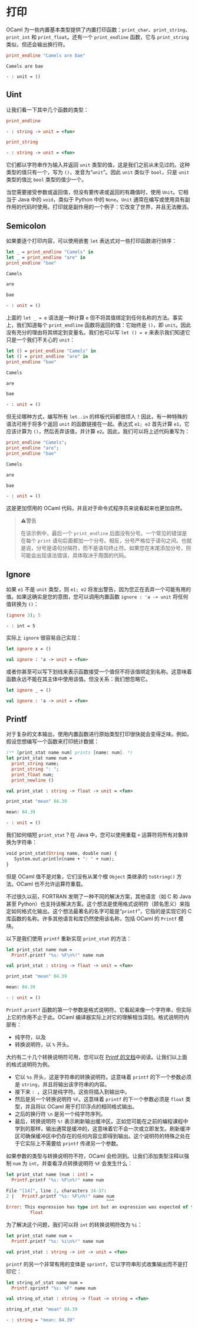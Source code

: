# 打印

OCaml 为一些内置基本类型提供了内置打印函数：`print_char`、`print_string`、`print_int` 和 `print_float`。还有一个 `print_endline` 函数，它与 `print_string` 类似，但还会输出换行符。

```Ocaml
print_endline "Camels are bae"
```

```
Camels are bae
```

```
- : unit = ()
```

## Uint

让我们看一下其中几个函数的类型：

```Ocaml
print_endline
```

```Ocaml
- : string -> unit = <fun>
```

```Ocaml
print_string
```

```Ocaml
- : string -> unit = <fun>
```

它们都以字符串作为输入并返回 `unit` 类型的值，这是我们之前从未见过的。这种类型的值只有一个，写为 `()`，发音为“`unit`”。因此 `unit` 类似于 `bool`，只是 `unit` 类型的值比 `bool` 类型的值少一个。

当您需要接受参数或返回值，但没有要传递或返回的有趣值时，使用 `Unit`。它相当于 Java 中的 `void`，类似于 Python 中的 `None`。`Unit` 通常在编写或使用具有副作用的代码时使用。打印就是副作用的一个例子：它改变了世界，并且无法撤消。

## Semicolon

如果要逐个打印内容，可以使用嵌套 `let` 表达式对一些打印函数进行排序：

```Ocaml
let _ = print_endline "Camels" in
let _ = print_endline "are" in
print_endline "bae"
```

```Ocaml
Camels
```

```Ocaml
are
```

```Ocaml
bae
```

```Ocaml
- : unit = ()
```

上面的 `let _ = e` 语法是一种计算 `e` 但不将其值绑定到任何名称的方法。事实上，我们知道每个 `print_endline` 函数将返回的值：它始终是 `()`，即 `unit`。因此没有充分的理由将其绑定到变量名。我们也可以写 `let () = e` 来表示我们知道它只是一个我们不关心的 `unit`：

```Ocaml
let () = print_endline "Camels" in
let () = print_endline "are" in
print_endline "bae"
```

```Ocaml
Camels
```

```Ocaml
are
```

```Ocaml
bae
```

```Ocaml
- : unit = ()
```

但无论哪种方式，编写所有 `let..in` 的样板代码都很烦人！因此，有一种特殊的语法可用于将多个返回 `unit` 的函数链接在一起。表达式 `e1; e2` 首先计算 `e1`，它应该计算为 `()`，然后丢弃该值，并计算 `e2`。因此，我们可以将上述代码重写为：

```Ocaml
print_endline "Camels";
print_endline "are";
print_endline "bae"
```

```Ocaml
Camels
```

```Ocaml
are
```

```Ocaml
bae
```

```Ocaml
- : unit = ()
```

这是更加惯用的 OCaml 代码，并且对于命令式程序员来说看起来也更加自然。

> ⚠️警告
>
> 在该示例中，最后一个 `print_endline` 后面没有分号。一个常见的错误是在每个 `print` 语句后面都加一个分号。相反，分号严格位于语句之间。也就是说，分号是语句分隔符，而不是语句终止符。如果您在末尾添加分号，则可能会出现语法错误，具体取决于周围的代码。

## Ignore

如果 `e1` 不是 `unit` 类型，则 `e1; e2` 将发出警告，因为您正在丢弃一个可能有用的值。如果这确实是您的意图，您可以调用内置函数 `ignore : 'a -> unit` 将任何值转换为 `()`：

```Ocaml
(ignore 3); 5
```

```
- : int = 5
```

实际上 `ignore` 很容易自己实现：

```Ocaml
let ignore x = ()
```

```Ocaml
val ignore : 'a -> unit = <fun>
```

或者你甚至可以写下划线来表示函数接受一个值但不将该值绑定到名称。这意味着函数永远不能在其主体中使用该值。但没关系：我们想忽略它。

```Ocaml
let ignore _ = ()
```

```Ocaml
val ignore : 'a -> unit = <fun>
```

## Printf

对于复杂的文本输出，使用内置函数进行原始类型打印很快就会变得乏味。例如，假设您想编写一个函数来打印统计数据：

```Ocaml
(** [print_stat name num] prints [name: num]. *)
let print_stat name num =
  print_string name;
  print_string ": ";
  print_float num;
  print_newline ()
```

```Ocaml
val print_stat : string -> float -> unit = <fun>
```

```Ocaml
print_stat "mean" 84.39
```

```Ocaml
mean: 84.39
```

```Ocaml
- : unit = ()
```

我们如何缩短 `print_stat`？在 Java 中，您可以使用重载 `+` 运算符将所有对象转换为字符串：

```Ocaml
void print_stat(String name, double num) {
   System.out.println(name + ": " + num);
}
```

但是 OCaml 值不是对象，它们没有从某个根 `Object` 类继承的 `toString()` 方法。OCaml 也不允许运算符重载。

不过很久以前，FORTRAN 发明了一种不同的解决方案，其他语言（如 C 和 Java 甚至 Python）也支持该解决方案。这个想法是使用格式说明符（顾名思义）来指定如何格式化输出。这个想法最著名的名字可能是“`printf`”，它指的是实现它的 C 库函数的名称。许多其他语言和库仍然使用该名称，包括 OCaml 的 `Printf` 模块。

以下是我们使用 `printf` 重新实现 `print_stat` 的方法：

```Ocaml
let print_stat name num =
  Printf.printf "%s: %F\n%!" name num
```

```Ocaml
val print_stat : string -> float -> unit = <fun>
```

```Ocaml
print_stat "mean" 84.39
```

```Ocaml
mean: 84.39
```

```Ocaml
- : unit = ()
```

`Printf.printf` 函数的第一个参数是格式说明符。它看起来像一个字符串，但实际上它的作用不止于此。OCaml 编译器实际上对它的理解相当深刻。格式说明符内部有：

+ 纯字符，以及
+ 转换说明符，以 `%` 开头。

大约有二十几个转换说明符可用，您可以在 [Printf 的文档](https://cs3110.github.io/textbook/chapters/basics/printing.html#:~:text=documentation%20of%20Printf)中阅读。让我们以上面的格式说明符为例。

+ 它以 `%s` 开头，这是字符串的转换说明符。这意味着 `printf` 的下一个参数必须是 `string`，并且将输出该字符串的内容。
+ 接下来 `: `，这只是纯字符。这些将插入到输出中。
+ 然后是另一个转换说明符 `%F`。这意味着 `printf` 的下一个参数必须是 `float` 类型，并且将以 OCaml 用于打印浮点的相同格式输出。
+ 之后的换行符 `\n` 是另一个纯字符序列。
+ 最后，转换说明符 `%!` 表示刷新输出缓冲区。正如您可能在之前的编程课程中学到的那样，输出通常是缓冲的，这意味着它不会一次或立即发生。刷新缓冲区可确保缓冲区中仍存在的任何内容立即得到输出。这个说明符的特殊之处在于它实际上不需要给 `printf` 传递另一个参数。

如果参数的类型与转换说明符不符，OCaml 会检测到。让我们添加类型注释以强制 `num` 为 `int`，并查看浮点转换说明符 `%F` 会发生什么：

```Ocaml
let print_stat name (num : int) =
  Printf.printf "%s: %F\n%!" name num
```

```Ocaml
File "[14]", line 2, characters 34-37:
2 |   Printf.printf "%s: %F\n%!" name num
                                      ^^^
Error: This expression has type int but an expression was expected of type
         float
```

为了解决这个问题，我们可以将 `int` 的转换说明符改为 `%i`：

```Ocaml
let print_stat name num =
  Printf.printf "%s: %i\n%!" name num
```

```Ocaml
val print_stat : string -> int -> unit = <fun>
```

`printf` 的另一个非常有用的变体是 `sprintf`，它以字符串形式收集输出而不是打印它：

```Ocaml
let string_of_stat name num =
  Printf.sprintf "%s: %F" name num
```

```Ocaml
val string_of_stat : string -> float -> string = <fun>
```

```Ocaml
string_of_stat "mean" 84.39
```

```Ocaml
- : string = "mean: 84.39"
```

